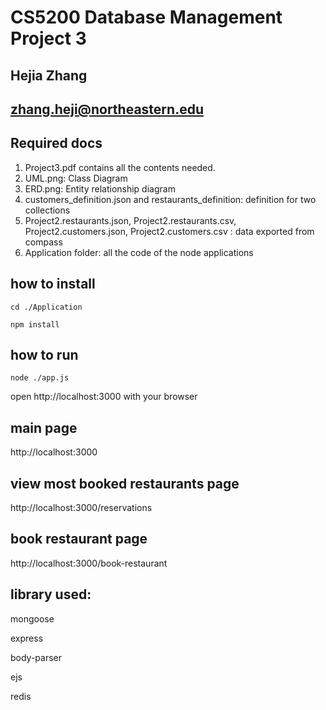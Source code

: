 # CS5200 Database Management Project 3
## Hejia Zhang
## zhang.heji@northeastern.edu

## Required docs

1. Project3.pdf contains all the contents needed.
2. UML.png:  Class Diagram
3. ERD.png: Entity relationship diagram
4. customers_definition.json and restaurants_definition: definition for two collections
5. Project2.restaurants.json, Project2.restaurants.csv, Project2.customers.json, Project2.customers.csv : data exported from compass
6. Application folder: all the code of the node applications

## how to install
`cd ./Application`

`npm install`

## how to run
`node ./app.js`

open http://localhost:3000 with your browser

## main page

http://localhost:3000

## view most booked restaurants page

http://localhost:3000/reservations

## book restaurant page

http://localhost:3000/book-restaurant


## library used:
mongoose

express

body-parser

ejs

redis